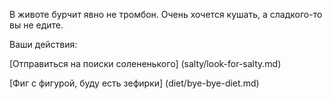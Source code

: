 В животе бурчит явно не тромбон. Очень хочется кушать, а сладкого-то вы не едите. 

Ваши действия:

[Отправиться на поиски солененького] (salty/look-for-salty.md)

[Фиг с фигурой, буду есть зефирки] (diet/bye-bye-diet.md)